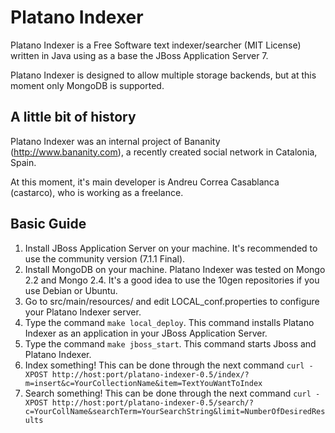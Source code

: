 Platano Indexer
===============

Platano Indexer is a Free Software text indexer/searcher (MIT License) written
in Java using as a base the JBoss Application Server 7.

Platano Indexer is designed to allow multiple storage backends, but at this
moment only MongoDB is supported.

## A little bit of history

Platano Indexer was an internal project of Bananity (http://www.bananity.com),
a recently created social network in Catalonia, Spain.

At this moment, it's main developer is Andreu Correa Casablanca (castarco), who
is working as a freelance.

## Basic Guide

1. Install JBoss Application Server on your machine. It's recommended to use the
community version (7.1.1 Final).
2. Install MongoDB on your machine. Platano Indexer was tested on Mongo 2.2 and
Mongo 2.4. It's a good idea to use the 10gen repositories if you use Debian or
Ubuntu.
3. Go to src/main/resources/ and edit LOCAL_conf.properties to configure your
Platano Indexer server.
4. Type the command `make local_deploy`. This command installs Platano Indexer as
an application in your JBoss Application Server.
5. Type the command `make jboss_start`. This command starts Jboss and Platano
Indexer.
6. Index something! This can be done through the next command
`curl -XPOST http://host:port/platano-indexer-0.5/index/?m=insert&c=YourCollectionName&item=TextYouWantToIndex`
7. Search something! This can be done through the next command
`curl -XPOST http://host:port/platano-indexer-0.5/search/?c=YourCollName&searchTerm=YourSearchString&limit=NumberOfDesiredResults`